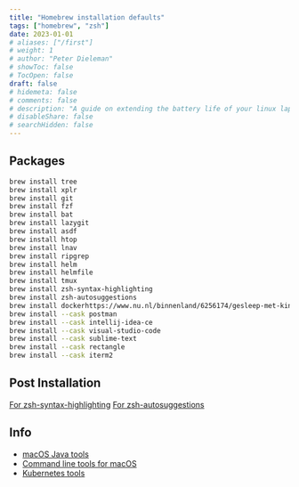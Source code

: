 ```yaml
---
title: "Homebrew installation defaults"
tags: ["homebrew", "zsh"]
date: 2023-01-01
# aliases: ["/first"]
# weight: 1
# author: "Peter Dieleman"
# showToc: false
# TocOpen: false
draft: false
# hidemeta: false
# comments: false
# description: "A guide on extending the battery life of your linux laptop"
# disableShare: false
# searchHidden: false
---
```


## Packages

```bash
brew install tree
brew install xplr
brew install git
brew install fzf
brew install bat
brew install lazygit
brew install asdf
brew install htop
brew install lnav
brew install ripgrep
brew install helm
brew install helmfile
brew install tmux
brew install zsh-syntax-highlighting    
brew install zsh-autosuggestions
brew install dockerhttps://www.nu.nl/binnenland/6256174/gesleep-met-kinderen-naar-verschillende-creches-kan-hechting-verstoren.html
brew install --cask postman
brew install --cask intellij-idea-ce
brew install --cask visual-studio-code
brew install --cask sublime-text
brew install --cask rectangle
brew install --cask iterm2
```

## Post Installation

[For zsh-syntax-highlighting](https://formulae.brew.sh/formula/zsh-syntax-highlighting>)
[For zsh-autosuggestions](https://formulae.brew.sh/formula/zsh-autosuggestions#default)

## Info

- [macOS Java tools](https://blog.codeleak.pl/2020/01/macos-essential-tools-for-java-developer.html)
- [Command line tools for macOS](https://medium.com/macoclock/awesome-command-line-tools-for-the-mac-42d810dacf93)
- [Kubernetes tools](https://collabnix.github.io/kubetools/)

